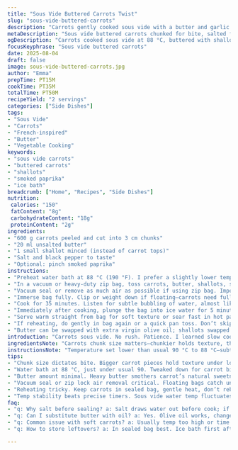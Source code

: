 ```yaml
---
title: "Sous Vide Buttered Carrots Twist"
slug: "sous-vide-buttered-carrots"
description: "Carrots gently cooked sous vide with a butter and garlic twist. Uses shallots instead of fanned carrot tops for an aromatic change. Cooking time tweaked for texture variation; carrot pieces chunkier for bite. Salting before sealing to draw out moisture, searing post-cook optional. Quick ice bath halts heat action, keeps those vivid colors bright. Swap butter with olive oil for dairy-free option. Easy, minimal prep, exact temps matter here for that tender-but-not-mushy balance."
metaDescription: "Sous vide buttered carrots chunked for bite, salted first, with shallots and optional smoked paprika; ice bath locks color and texture, sear for caramel crust."
ogDescription: "Carrots cooked sous vide at 88 °C, buttered with shallots; salt draws moisture, ice bath stops cooking, sear adds crunch. Swap butter with olive oil for dairy-free."
focusKeyphrase: "Sous vide buttered carrots"
date: 2025-08-04
draft: false
image: sous-vide-buttered-carrots.jpg
author: "Emma"
prepTime: PT15M
cookTime: PT35M
totalTime: PT50M
recipeYield: "2 servings"
categories: ["Side Dishes"]
tags:
- "Sous Vide"
- "Carrots"
- "French-inspired"
- "Butter"
- "Vegetable Cooking"
keywords:
- "sous vide carrots"
- "buttered carrots"
- "shallots"
- "smoked paprika"
- "ice bath"
breadcrumb: ["Home", "Recipes", "Side Dishes"]
nutrition: 
 calories: "150"
 fatContent: "8g"
 carbohydrateContent: "18g"
 proteinContent: "2g"
ingredients:
- "600 g carrots peeled and cut into 3 cm chunks"
- "20 ml unsalted butter"
- "1 small shallot minced (instead of carrot tops)"
- "Salt and black pepper to taste"
- "Optional: pinch smoked paprika"
instructions:
- "Preheat water bath at 88 °C (190 °F). I prefer a slightly lower temp to keep bite—too soft and it's just mush."
- "In a vacuum or heavy-duty zip bag, toss carrots, butter, shallots, salt, pepper, and paprika if using. Mix inside bag to distribute. Don’t overdo salt or it will pull moisture prematurely."
- "Vacuum seal or remove as much air as possible if using zip bag. Important to prevent floating during cook."
- "Immerse bag fully. Clip or weight down if floating—carrots need full submersion."
- "Cook for 35 minutes. Listen for subtle bubbling of water, almost like faint crackling—signal that sous vide is stable."
- "Immediately after cooking, plunge the bag into ice water for 5 minutes—stops heat, preserves color. This step saved me from nasty overcooked sogginess once."
- "Serve warm straight from bag for soft texture or sear fast in hot pan to caramelize edges. I’m crazy about that slight char contrast."
- "If reheating, do gently in bag again or a quick pan toss. Don’t skip the ice bath if saving for later fridge storage—keeps fridge life 3-4 days."
- "Butter can be swapped with extra virgin olive oil; shallots swapped for minced garlic button me here, garlic can overpower if too long cooked."
introduction: "Carrots sous vide. No rush. Patience. I learned slow cooking carrots keeps their snap; mushy kills everything. Under 90 °C but above 85—ideal range. Butter enriches but goes easy, calves the sweetness out with soft shallot bites. Tried fan carrot tops instead of shallots—too grassy, not my thing. Texture matters; chunkier carrots give satisfying chew. Prepping bag with salt first draws flavor without losing water. Ice bath stops cooking dead on time. Tried with olive oil too, went well but flavor less rich. Searing after cooking adds a dimension—browning fills the kitchen with scents that tell you it’s done. Remember: water bath stability is key; fluctuations mess with tenderness. Keep an eye on temps, not just timers. Sous vide isn’t magic without attention. Always a backup if vacuum sealer fails—zip bags and water displacement method, but watch air pockets."
ingredientsNote: "Carrots chunk size matters—chunkier holds texture, thin slices cook too fast and go limp. Shallots bring sweetness and mild aroma; swapped for carrot tops which can taste grassy or bitter. Butter amount minimal, otherwise dominate delicate carrot flavor; olive oil substitute works for dairy intolerance but alters flavor profile. Salt lightly before sealing, draws out moisture but seasons well inside bag. Pepper fresh cracked brightens. Smoked paprika optional but adds complexity—a trick I keep when something feels flat. If no vacuum sealer, a good quality ziplock with air pressed out by water immersion works; just watch for floating bags. Ice bath immediately after cooking crucial for preserving bright color and snapping texture. Resting in bag post-bath optional but keep time short to avoid soggy effect."
instructionsNote: "Temperature set lower than usual 90 °C to 88 °C—subtle change impacts carrot firmness, trust visuals and feel over strict timers. Bag prep first: mixing butter and shallots with carrots before sealing distributes flavors. Removing air prevents floating and even cooking—big mistake if skipped. Cooking for 35 minutes balanced between tenderness and bite. Water bath stability: slight bubbling around edges signals steady heat, not violent boil or cold spots. Ice bath mandatory post-cook; stops residual heat from over-softening carrots. Serving options matter: straight from bag for soft tones; quick pan sear or grill adds caramelisation, crunchy contrast, and deep aroma. If saving leftovers refrigerate in bag; reheat gently using sous vide or pan, avoid microwave which ruins texture. Common snag: too much salt pulls out moisture causing watery carrots—light salt dose and adjust later."
tips:
- "Chunk size dictates bite. Bigger carrot pieces hold texture under low temp slow cook. Thin slices soften too fast, limp, no snap. Tried slices once; too mush. Chunks keep chewy but tender balance. Prep bag mixing key; butter melts evenly coating carrots; shallots don’t drown flavor but add mild aroma. Mix inside bag, not before, prevents loss and uneven spots. Salt first, light dose. Pulls out moisture, draws carrot flavor deep inside but too much dries out quick. Never skip air removal. Floating bag means uneven bath temps, random softness spikes. Use water even weight or clips. If vacuum sealer misses, zip lock bag and water press method good backup; watch air bubbles."
- "Water bath at 88 °C, just under usual 90. Tweaked down for carrot bite, keeps firm edges soft inside. Over 90 cooked soft no snap, under 85 just raw in middle. Bubbling sounds key to watch, not quiet like off, not roar boil either. Slight bubbling edges = stable heat. Learned that watching bubbles saves texture; bad temp equals broken fibrous mush. Five-minute ice bath after cooking stops carryover heat quick; bright orange colors stay, texture snap holds. Skip bath? Color dulls, soggy by next day. Don't skip. Rest time in bag post-ice optional, short or mushy risk."
- "Butter amount minimal. Heavy butter smothers carrot’s natural sweetness, masks shallot’s fragile aroma. Olive oil swap works for dairy allergy, changes flavor profile—less rich, more grassy. Smoked paprika optional but adds light smoky depth, comes in handy if carrots bland or dull. Fresh cracked pepper brightens overall taste. If using garlic instead shallots, mince finely, toss last before sealing; garlic cooks fast, can overpower if overdone. Searing after sous vide adds aroma, color contrast, crunch. Doesn’t take long—30 seconds per side hot pan. Watch for browning, not black charring."
- "Vacuum seal or zip lock air removal critical. Floating bags catch uneven water temps, cause uneven softness. Tried without; uneven cooker results in parts mush. Water displacement method helps. Press air slowly out, clip open ends, seal slowly once submerged. Bag fully submerged for uniform cook. Weighted down if needed. Cook time fixed to 35 minutes; longer makes mush, shorter raw core. Timing trial-error with texture is part of process. Watch bubbling and carrot color during cook for clues. Ambient humidity in kitchen affects timing subtly, keep note."
- "Reheating tricky. Keep carrots in sealed bag, gentle heat, don’t reboil. Pan toss fine but short, to keep bite. If reheating in bag, return to 85-88 °C water max, no longer. No microwave. Watery mush guaranteed. Store leftovers sealed, ice bath first stops heat and locks texture, fridge life 3-4 days max. Bring back to temp before serving to avoid cold core. Salt level tricky—overdoing pre-sealing pulls too much moisture, carrots dry, break texture. Adjust salt after cook if needed. Sometimes no salt before sealing, just sprinkle fresh at finish. Keep experiments."
- "Temp stability beats precise timers. Sous vide water temp fluctuates; too big spikes means carrots overcook, lose bite. Checked with a digital thermometer layered inside water; bubbling alone doesn’t guarantee perfect temp. Visual cues matter too—carrot color deepening, surface firmness when touched through bag. Texture tactile more useful than time alone. Searing after helps mask minor overcooks by adding crispness. Not mandatory but recommended for flavor complexity. When vacuum sealer breaks, zip lock plus careful air removal plus weighted bag keeps cook on track despite. No excuses for bag flotation."
faq:
- "q: Why salt before sealing? a: Salt draws water out before cook; if overused, carrots lose crunch, become watery inside bag. Salt light, just enough to season, draws carrot flavor in. Pulls moisture but not too much. Helps seasoning inside. Skip salt, bland carrots. Balance tricky, try small first."
- "q: Can I substitute butter with oil? a: Yes. Olive oil works, changes profile, less sweet, more sharp grassy notes. Butter adds richness, oil lighter mouthfeel. Dairy intolerants better oil. Don’t use heavy oils like coconut, overpower carrot’s mild flavor. Experiment small portions."
- "q: Common issue with soft carrots? a: Usually temp too high or time too long. 88 °C is sweet spot for chunked carrots. Larger chunks hold better. Also bag floating causes uneven cook; hot spot soft, cold spot raw. Remove air properly. Ice bath after cook mandatory to stop further softness."
- "q: How to store leftovers? a: In sealed bag best. Ice bath first after cook, then fridge. Keeps color and snap longer. Reheat gently sous vide or pan, avoid microwave mush. 3-4 days fridge max, no longer. If bag punctured, transfer to airtight container but texture suffers faster. Freeze not recommended, changes texture."

---
```

